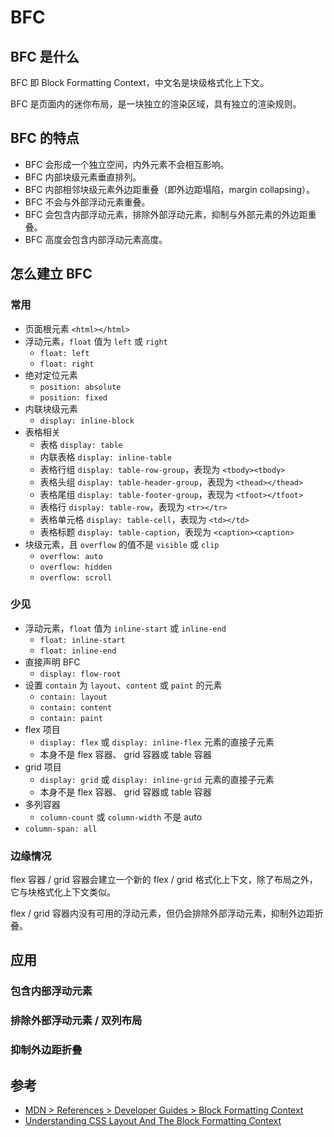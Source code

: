 # BFC

## BFC 是什么

BFC 即 Block Formatting Context，中文名是块级格式化上下文。

BFC 是页面内的迷你布局，是一块独立的渲染区域，具有独立的渲染规则。

## BFC 的特点

- BFC 会形成⼀个独⽴空间，内外元素不会相互影响。
- BFC 内部块级元素垂直排列。
- BFC 内部相邻块级元素外边距重叠（即外边距塌陷，margin collapsing）。
- BFC 不会与外部浮动元素重叠。
- BFC 会包含内部浮动元素，排除外部浮动元素，抑制与外部元素的外边距重叠。
- BFC 高度会包含内部浮动元素高度。

## 怎么建立 BFC

### 常用

- 页面根元素 `<html></html>`
- 浮动元素，`float` 值为 `left` 或 `right`
  - `float: left`
  - `float: right`
- 绝对定位元素
  - `position: absolute`
  - `position: fixed`
- 内联块级元素
  - `display: inline-block`
- 表格相关
  - 表格 `display: table`
  - 内联表格 `display: inline-table`
  - 表格行组 `display: table-row-group`，表现为 `<tbody><tbody>`
  - 表格头组 `display: table-header-group`，表现为 `<thead></thead>`
  - 表格尾组 `display: table-footer-group`，表现为 `<tfoot></tfoot>`
  - 表格行 `display: table-row`，表现为 `<tr></tr>`
  - 表格单元格 `display: table-cell`，表现为 `<td></td>`
  - 表格标题 `display: table-caption`，表现为 `<caption><caption>`
- 块级元素，且 `overflow` 的值不是 `visible` 或 `clip`
  - `overflow: auto`
  - `overflow: hidden`
  - `overflow: scroll`

### 少见

- 浮动元素，`float` 值为 `inline-start` 或 `inline-end`
  - `float: inline-start`
  - `float: inline-end`
- 直接声明 BFC
  - `display: flow-root`
- 设置 `contain` 为 `layout`、`content` 或 `paint` 的元素
  - `contain: layout`
  - `contain: content`
  - `contain: paint`
- flex 项目
  - `display: flex` 或 `display: inline-flex` 元素的直接子元素
  - 本身不是 flex 容器、 grid 容器或 table 容器
- grid 项目
  - `display: grid` 或 `display: inline-grid` 元素的直接子元素
  - 本身不是 flex 容器、 grid 容器或 table 容器
- 多列容器
  - `column-count` 或 `column-width` 不是 auto
- `column-span: all`

### 边缘情况

flex 容器 / grid 容器会建立一个新的 flex / grid 格式化上下文，除了布局之外，它与块格式化上下文类似。

flex / grid 容器内没有可用的浮动元素，但仍会排除外部浮动元素，抑制外边距折叠。

## 应用

### 包含内部浮动元素

<VEmbed src="https://stackblitz.com/edit/vitejs-vite-j7mtud?embed=1&file=src%2FApp.vue"></VEmbed>

### 排除外部浮动元素 / 双列布局

<VEmbed src="https://stackblitz.com/edit/vitejs-vite-hexaow?embed=1&file=src%2FApp.vue"></VEmbed>

### 抑制外边距折叠

<VEmbed src="https://stackblitz.com/edit/vitejs-vite-3am1ff?embed=1&file=src%2FApp.vue"></VEmbed>

## 参考

- [MDN > References > Developer Guides > Block Formatting Context](https://developer.mozilla.org/en-US/docs/Web/Guide/CSS/Block_formatting_context)
- [Understanding CSS Layout And The Block Formatting Context](https://www.smashingmagazine.com/2017/12/understanding-css-layout-block-formatting-context/)
